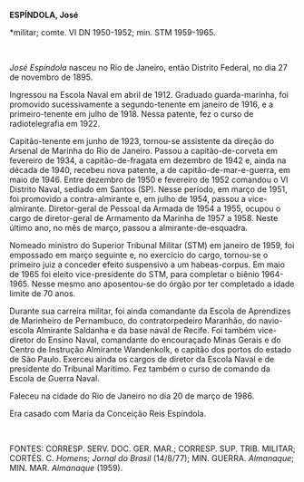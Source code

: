 **ESPÍNDOLA, José**

\*militar; comte. VI DN 1950-1952; min. STM 1959-1965.

 

*José Espíndola* nasceu no Rio de Janeiro, então Distrito Federal, no
dia 27 de novembro de 1895.

Ingressou na Escola Naval em abril de 1912. Graduado guarda-marinha, foi
promovido sucessivamente a segundo-tenente em janeiro de 1916, e a
primeiro-tenente em julho de 1918. Nessa patente, fez o curso de
radiotelegrafia em 1922.

Capitão-tenente em junho de 1923, tornou-se assistente da direção do
Arsenal de Marinha do Rio de Janeiro. Passou a capitão-de-corveta em
fevereiro de 1934, a capitão-de-fragata em dezembro de 1942 e, ainda na
década de 1940, recebeu nova patente, a de capitão-de-mar-e-guerra, em
maio de 1946. Entre dezembro de 1950 e fevereiro de 1952 comandou o VI
Distrito Naval, sediado em Santos (SP). Nesse período, em março de 1951,
foi promovido a contra-almirante e, em julho de 1954, passou a
vice-almirante. Diretor-geral de Pessoal da Armada de 1954 a 1955,
ocupou o cargo de diretor-geral de Armamento da Marinha de 1957 a 1958.
Neste último ano, no mês de março, passou a almirante-de-esquadra.

Nomeado ministro do Superior Tribunal Militar (STM) em janeiro de 1959,
foi empossado em março seguinte e, no exercício do cargo, tornou-se o
primeiro juiz a conceder efeito suspensivo a um habeas-corpus. Em maio
de 1965 foi eleito vice-presidente do STM, para completar o biênio
1964-1965. Nesse mesmo ano aposentou-se do órgão por ter completado a
idade limite de 70 anos.

Durante sua carreira militar, foi ainda comandante da Escola de
Aprendizes de Marinheiro de Pernambuco, do contratorpedeiro Maranhão, do
navio-escola Almirante Saldanha e da base naval de Recife. Foi também
vice-diretor do Ensino Naval, comandante do encouraçado Minas Gerais e
do Centro de Instrução Almirante Wandenkolk, e capitão dos portos do
estado de São Paulo. Exerceu ainda os cargos de diretor da Escola Naval
e de presidente do Tribunal Marítimo. Fez também o curso de comando da
Escola de Guerra Naval.

Faleceu na cidade do Rio de Janeiro no dia 20 de março de 1986.

Era casado com Maria da Conceição Reis Espíndola.

 

FONTES: CORRESP. SERV. DOC. GER. MAR.; CORRESP. SUP. TRIB. MILITAR;
CORTÉS. C. *Homens*; *Jornal do Brasil* (14/8/77); MIN. GUERRA.
*Almanaque*; MIN. MAR. *Almanaque* (1959).

 
